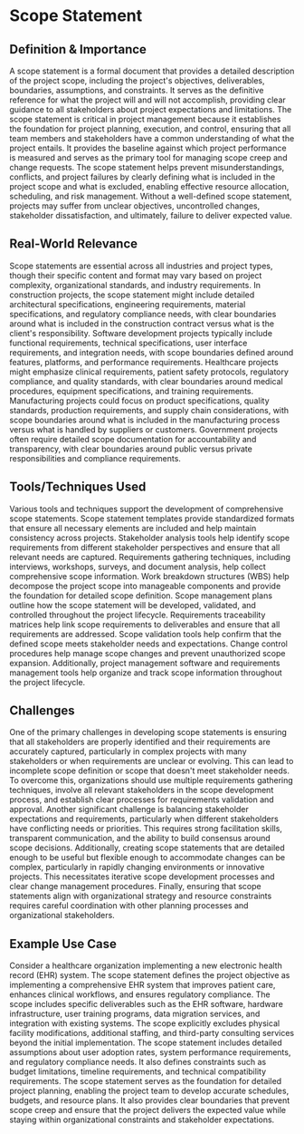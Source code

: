 # Scope Statement

## Definition & Importance

A scope statement is a formal document that provides a detailed description of the project scope, including the project's objectives, deliverables, boundaries, assumptions, and constraints. It serves as the definitive reference for what the project will and will not accomplish, providing clear guidance to all stakeholders about project expectations and limitations. The scope statement is critical in project management because it establishes the foundation for project planning, execution, and control, ensuring that all team members and stakeholders have a common understanding of what the project entails. It provides the baseline against which project performance is measured and serves as the primary tool for managing scope creep and change requests. The scope statement helps prevent misunderstandings, conflicts, and project failures by clearly defining what is included in the project scope and what is excluded, enabling effective resource allocation, scheduling, and risk management. Without a well-defined scope statement, projects may suffer from unclear objectives, uncontrolled changes, stakeholder dissatisfaction, and ultimately, failure to deliver expected value.

## Real-World Relevance

Scope statements are essential across all industries and project types, though their specific content and format may vary based on project complexity, organizational standards, and industry requirements. In construction projects, the scope statement might include detailed architectural specifications, engineering requirements, material specifications, and regulatory compliance needs, with clear boundaries around what is included in the construction contract versus what is the client's responsibility. Software development projects typically include functional requirements, technical specifications, user interface requirements, and integration needs, with scope boundaries defined around features, platforms, and performance requirements. Healthcare projects might emphasize clinical requirements, patient safety protocols, regulatory compliance, and quality standards, with clear boundaries around medical procedures, equipment specifications, and training requirements. Manufacturing projects could focus on product specifications, quality standards, production requirements, and supply chain considerations, with scope boundaries around what is included in the manufacturing process versus what is handled by suppliers or customers. Government projects often require detailed scope documentation for accountability and transparency, with clear boundaries around public versus private responsibilities and compliance requirements.

## Tools/Techniques Used

Various tools and techniques support the development of comprehensive scope statements. Scope statement templates provide standardized formats that ensure all necessary elements are included and help maintain consistency across projects. Stakeholder analysis tools help identify scope requirements from different stakeholder perspectives and ensure that all relevant needs are captured. Requirements gathering techniques, including interviews, workshops, surveys, and document analysis, help collect comprehensive scope information. Work breakdown structures (WBS) help decompose the project scope into manageable components and provide the foundation for detailed scope definition. Scope management plans outline how the scope statement will be developed, validated, and controlled throughout the project lifecycle. Requirements traceability matrices help link scope requirements to deliverables and ensure that all requirements are addressed. Scope validation tools help confirm that the defined scope meets stakeholder needs and expectations. Change control procedures help manage scope changes and prevent unauthorized scope expansion. Additionally, project management software and requirements management tools help organize and track scope information throughout the project lifecycle.

## Challenges

One of the primary challenges in developing scope statements is ensuring that all stakeholders are properly identified and their requirements are accurately captured, particularly in complex projects with many stakeholders or when requirements are unclear or evolving. This can lead to incomplete scope definition or scope that doesn't meet stakeholder needs. To overcome this, organizations should use multiple requirements gathering techniques, involve all relevant stakeholders in the scope development process, and establish clear processes for requirements validation and approval. Another significant challenge is balancing stakeholder expectations and requirements, particularly when different stakeholders have conflicting needs or priorities. This requires strong facilitation skills, transparent communication, and the ability to build consensus around scope decisions. Additionally, creating scope statements that are detailed enough to be useful but flexible enough to accommodate changes can be complex, particularly in rapidly changing environments or innovative projects. This necessitates iterative scope development processes and clear change management procedures. Finally, ensuring that scope statements align with organizational strategy and resource constraints requires careful coordination with other planning processes and organizational stakeholders.

## Example Use Case

Consider a healthcare organization implementing a new electronic health record (EHR) system. The scope statement defines the project objective as implementing a comprehensive EHR system that improves patient care, enhances clinical workflows, and ensures regulatory compliance. The scope includes specific deliverables such as the EHR software, hardware infrastructure, user training programs, data migration services, and integration with existing systems. The scope explicitly excludes physical facility modifications, additional staffing, and third-party consulting services beyond the initial implementation. The scope statement includes detailed assumptions about user adoption rates, system performance requirements, and regulatory compliance needs. It also defines constraints such as budget limitations, timeline requirements, and technical compatibility requirements. The scope statement serves as the foundation for detailed project planning, enabling the project team to develop accurate schedules, budgets, and resource plans. It also provides clear boundaries that prevent scope creep and ensure that the project delivers the expected value while staying within organizational constraints and stakeholder expectations. 